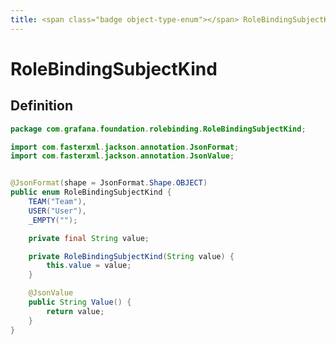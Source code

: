 ```yaml
---
title: <span class="badge object-type-enum"></span> RoleBindingSubjectKind
---
```

# <span class="badge object-type-enum"></span> RoleBindingSubjectKind

## Definition

```java
package com.grafana.foundation.rolebinding.RoleBindingSubjectKind;

import com.fasterxml.jackson.annotation.JsonFormat;
import com.fasterxml.jackson.annotation.JsonValue;


@JsonFormat(shape = JsonFormat.Shape.OBJECT)
public enum RoleBindingSubjectKind {
    TEAM("Team"),
    USER("User"),
    _EMPTY("");

    private final String value;

    private RoleBindingSubjectKind(String value) {
        this.value = value;
    }

    @JsonValue
    public String Value() {
        return value;
    }
}

```
